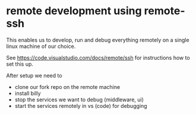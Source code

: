 # remote development using remote-ssh

This enables us to develop, run and debug everything remotely on a single linux machine of our choice.

See <https://code.visualstudio.com/docs/remote/ssh> for instructions how to set this up.

After setup we need to 
- clone our fork repo on the remote machine
- install billy
- stop the services we want to debug (middleware, ui)
- start the services remotely in vs (code) for debugging
